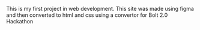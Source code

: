This is my first project in web development.
This site was made using figma and then converted to html and css using a convertor for Bolt 2.0 Hackathon